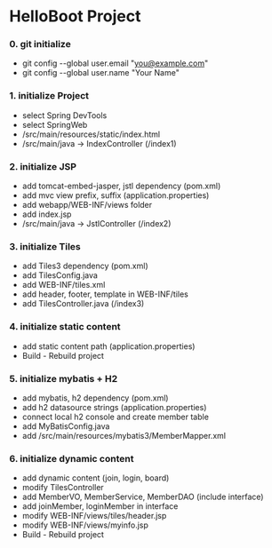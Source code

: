 # HelloBoot Project

### 0. git initialize
+ git config --global user.email "you@example.com"
+ git config --global user.name "Your Name"

### 1. initialize Project
+ select Spring DevTools
+ select SpringWeb
+ /src/main/resources/static/index.html 
+ /src/main/java -> IndexController (/index1)

### 2. initialize JSP
+ add tomcat-embed-jasper, jstl dependency (pom.xml)
+ add mvc view prefix, suffix (application.properties)
+ add webapp/WEB-INF/views folder
+ add index.jsp
+ /src/main/java -> JstlController (/index2)

### 3. initialize Tiles
+ add Tiles3 dependency (pom.xml)
+ add TilesConfig.java
+ add WEB-INF/tiles.xml
+ add header, footer, template in WEB-INF/tiles
+ add TilesController.java (/index3)
 
### 4. initialize static content
+ add static content path (application.properties)
+ Build - Rebuild project

### 5. initialize mybatis + H2
+ add mybatis, h2 dependency (pom.xml)
+ add h2 datasource strings (application.properties)
+ connect local h2 console and create member table
+ add MyBatisConfig.java
+ add /src/main/resources/mybatis3/MemberMapper.xml

### 6. initialize dynamic content
+ add dynamic content (join, login, board)
+ modify TilesController
+ add MemberVO, MemberService, MemberDAO (include interface)
+ add joinMember, loginMember in interface
+ modify WEB-INF/views/tiles/header.jsp  
+ modify WEB-INF/views/myinfo.jsp  
+ Build - Rebuild project


